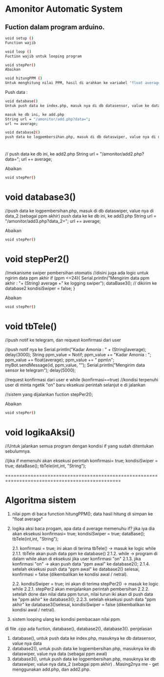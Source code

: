 # Amonitor Automatic System

## Fuction dalam program arduino.

```sh
void setup () 
Function wajib
```

```sh
void loop () 
Fuction wajib untuk looping program
```

```sh
void stepPer() 
Abaikan
```

```sh
void hitungPPM () 
Untuk menghitung nilai PPM, hasil di arahkan ke variabel "float average"
```

Push data :
```sh
void database()
Untuk push data ke index.php, masuk nya di db datasensor, value ke data
```
```sh
masuk ke db ini, ke add.php
String url = "/amonitor/add.php?data=";
url += average;
```

```sh
void database2()
push data ke logpembersihan.php, masuk di db dataswiper, value nya di data (sebagai ppm awal)
```

# 
//
push data ke db ini, ke add2.php
String url = "/amonitor/add2.php?data=";
url += average;

Abaikan
```sh
void stepPer() 
```
# void database3() 
//push data ke logpembersihan.php, masuk di db dataswiper, value nya di data_2 (sebagai ppm akhir)
push data ke ke db ini, ke add3.php
String url = "/amonitor/add3.php?data_2=";
url += average;

Abaikan
```sh
void stepPer() 
```
# void stepPer2()
//mekanisme swiper pembersihan otomatis
//disini juga ada logic untuk ngirim data ppm akhir
if (ppm <=24){
      Serial.println("Mengirim data ppm akhir : "+ (String) average +" ke logging swiper");
      dataBase3(); // dikirim ke database2
      kondisiSwiper = false;
    }

Abaikan
```sh
void stepPer() 
```
# void tbTele()
//push notif ke telegram, dan request konfirmasi dari user

//push notif nya ke 
    Serial.println("Kadar Amonia : " + (String)average);
      delay(3000);
      String ppm_value = Notif;
      ppm_value += "Kadar Amonia : ";
      ppm_value += float(average);
      ppm_value += " ppm\n";
      myBot.sendMessage(id, ppm_value, "");
      Serial.println("Mengirim data sensor ke telegram"); 
      delay(5000);
      
//request konfirmasi dari user e
    while (konfirmasi==true) //kondisi terpenuhi user di minta ngetik "on" baru eksekusi perintah selanjut e di jalankan
    
//sistem yang dijalankan fuction
    stepPer2();

Abaikan
```sh
void stepPer() 
```
# void logikaAksi()
//Untuk jalankan semua program dengan kondisi if yang sudah ditentukan sebulumnya.

//jika if memenuhi akan eksekusi perintah
    konfirmasi= true;
    kondisiSwiper = true;
    dataBase(); 
    tbTele(int,int, "String");
    
===============================================================================================


# Algoritma sistem
1. nilai ppm di baca function
   hitungPPM(); data hasil hitung di simpan ke "float average"
   
2. logika aksi baca progam, apa data d average memenuhu if? jika iya dia akan eksekusi
   konfirmasi= true;
   kondisiSwiper = true;
   dataBase(); 
   tbTele(int,int, "String");
   
   2.1. konfirmasi = true; ini akan di terima tbTele() -> masuk ke logic while
        2.1.1. tbTele akan push data ppm ke database()
        2.1.2. while -> program di dalam while akan di eksekusi jika user konfirmasi "on"
        2.1.3. jika konfirmasi "on" -> akan push data "ppm awal" ke database2(); 
        2.1.4. setelah eksekusi push data "ppm awal" ke database2() selesai, konfirmasi = false (dikembalikan ke kondisi awal / netral).
        
   2.2. kondisiSwiper = true; ini akan di terima stepPer2() -> masuk ke logic while
        2.2.1. stepPer2 akan menjalankan perintah pembersihan
        2.2.2. setelah done dan nilai data ppm turun, nilai turun iki akan di push data ke "ppm akhir" ke database3(); 
        2.2.3. setelah eksekusi push data "ppm akhir" ke database3()selesai, kondisiSwiper = false (dikembalikan ke kondisi awal / netral).

3. sistem looping ulang ke kondisi pembacaan nilai ppm.
 

di file .cpp ada fuction, database(), database2(), database3().
penjelasan
1. database(), untuk push data ke index.php, masuknya ke db datasensor, value nya data
2. database2(), untuk push data ke logpembersihan.php, masuknya ke db dataswiper, value nya data (sebagai ppm awal)
3. database3(), untuk push data ke logpembersihan.php, masuknya ke db dataswiper, value nya data_2 (sebagai ppm akhir)
.
Masing2nya me - get menggunakan add.php, dan add2.php.
